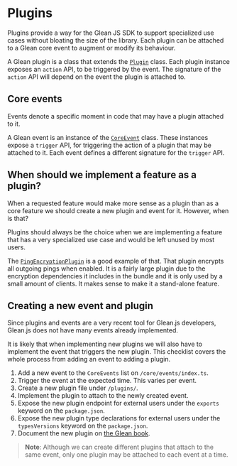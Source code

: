 # Plugins

Plugins provide a way for the Glean JS SDK to support specialized use cases without bloating
the size of the library. Each plugin can be attached to a Glean core event to augment
or modify its behaviour.

A Glean plugin is a class that extends the [`Plugin`](https://mozilla.github.io/glean.js/classes/plugins.default.html) class. Each plugin instance exposes an
`action` API, to be triggered by the event. The signature of the `action` API will depend on
the event the plugin is attached to.

## Core events

Events denote a specific moment in code that may have a plugin attached to it.

A Glean event is an instance of the [`CoreEvent`](https://mozilla.github.io/glean.js/classes/core_events.CoreEvent.html) class. These instances expose a `trigger` API,
for triggering the action of a plugin that may be attached to it. Each event defines a different
signature for the `trigger` API.

## When should we implement a feature as a plugin?

When a requested feature would make more sense as a plugin than as a core feature
we should create a new plugin and event for it. However, when is that?

Plugins should always be the choice when we are implementing a feature that has a very specialized
use case and would be left unused by most users.

The [`PingEncryptionPlugin`](https://mozilla.github.io/glean.js/classes/plugins_encryption.default.html)
is a good example of that. That plugin encrypts all outgoing pings when enabled. It is a fairly large
plugin due to the encryption dependencies it includes in the bundle and it is only used by a small
amount of clients. It makes sense to make it a stand-alone feature.

## Creating a new event and plugin

Since plugins and events are a very recent tool for Glean.js developers,
Glean.js does not have many events already implemented.

It is likely that when implementing new plugins we will also have to implement the event that
triggers the new plugin. This checklist covers the whole process from adding an event to adding a plugin.

1. Add a new event to the `CoreEvents` list on `/core/events/index.ts`.
2. Trigger the event at the expected time. This varies per event.
3. Create a new plugin file under `/plugins/`.
4. Implement the plugin to attach to the newly created event.
5. Expose the new plugin endpoint for external users under the `exports` keyword on the `package.json`.
6. Expose the new plugin type declarations for external users under the `typesVersions` keyword on the `package.json`.
7. Document the new plugin on [the Glean book](https://mozilla.github.io/glean/book/language-bindings/javascript/plugins/index.html).

> **Note**: Although we can create different plugins that attach to the same event,
> only one plugin may be attached to each event at a time.
